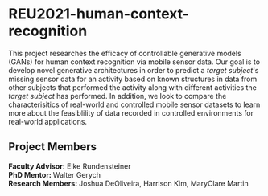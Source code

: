 # REU2021-human-context-recognition

This project researches the efficacy of controllable generative models (GANs) for human context recognition via mobile sensor data. Our goal is to develop novel generative architectures in order to predict a <i>target subject</i>'s missing sensor data for an activity based on known structures in data from other subjects that performed the activity along with different activities the <i>target subject</i> has performed. In addition, we look to compare the characterisitics of real-world and controlled mobile sensor datasets to learn more about the feasiblility of data recorded in controlled environments for real-world applications.  

## Project Members
<b>Faculty Advisor:</b> Elke Rundensteiner 
<br>
<b> PhD Mentor: </b>  Walter Gerych
<br>
<b> Research Members: </b> Joshua DeOliveira, Harrison Kim, MaryClare Martin
